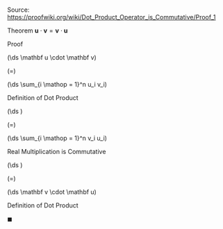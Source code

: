 # 

Source: https://proofwiki.org/wiki/Dot_Product_Operator_is_Commutative/Proof_1

Theorem
$\mathbf u \cdot \mathbf v = \mathbf v \cdot \mathbf u$


Proof













\(\ds \mathbf u \cdot \mathbf v\)

\(=\)







\(\ds \sum_{i \mathop = 1}^n u_i v_i\)





Definition of Dot Product














\(\ds \)

\(=\)







\(\ds \sum_{i \mathop = 1}^n v_i u_i\)





Real Multiplication is Commutative














\(\ds \)

\(=\)







\(\ds \mathbf v \cdot \mathbf u\)





Definition of Dot Product



$\blacksquare$





